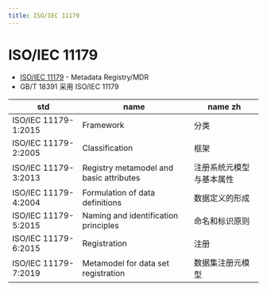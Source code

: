 ```yaml
---
title: ISO/IEC 11179
---
```


# ISO/IEC 11179

- [ISO/IEC 11179](https://en.wikipedia.org/wiki/ISO/IEC_11179) - Metadata Registry/MDR
- GB/T 18391 采用 ISO/IEC 11179

| std                  | name                                    | name zh                  |
| -------------------- | --------------------------------------- | ------------------------ |
| ISO/IEC 11179-1:2015 | Framework                               | 分类                     |
| ISO/IEC 11179-2:2005 | Classification                          | 框架                     |
| ISO/IEC 11179-3:2013 | Registry metamodel and basic attributes | 注册系统元模型与基本属性 |
| ISO/IEC 11179-4:2004 | Formulation of data definitions         | 数据定义的形成           |
| ISO/IEC 11179-5:2015 | Naming and identification principles    | 命名和标识原则           |
| ISO/IEC 11179-6:2015 | Registration                            | 注册                     |
| ISO/IEC 11179-7:2019 | Metamodel for data set registration     | 数据集注册元模型         |
